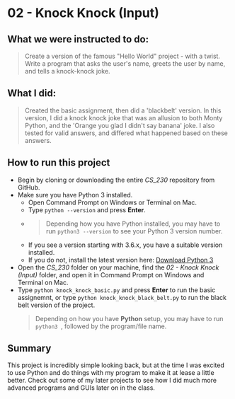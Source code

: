 # 02 - Knock Knock (Input)

## What we were instructed to do:

> Create a version of the famous "Hello World" project - with a twist. Write a program that asks the user's name, greets the user by name, and tells a knock-knock joke.

## What I did:

> Created the basic assignment, then did a 'blackbelt' version. In this version, I did a knock knock joke that was an allusion to both Monty Python, and the 'Orange you glad I didn't say banana' joke. I also tested for valid answers, and differed what happened based on these answers.

## How to run this project

* Begin by cloning or downloading the entire *CS_230* repository from GitHub.
* Make sure you have Python 3 installed.
    * Open Command Prompt on Windows or Terminal on Mac.
    * Type `python --version` and press **Enter**.
    * > Depending how you have Python installed, you may have to run `python3 --version` to see your Python 3 version number.
    * If you see a version starting with 3.6.x, you have a suitable version installed. 
    * If you do not, install the latest version here: [Download Python 3](https://www.python.org/downloads/)
* Open the *CS_230* folder on your machine, find the *02 - Knock Knock (Input)* folder, and open it in Command Prompt on Windows and Terminal on Mac.
* Type `python knock_knock_basic.py` and press **Enter** to run the basic assignemnt, or type `python knock_knock_black_belt.py` to run the black belt version of the project.
    > Depending on how you have **Python** setup, you may have to run `python3 `, followed by the program/file name.


## Summary 
This project is incredibly simple looking back, but at the time I was excited to use Python and do things with my program to make it at lease a little better. Check out some of my later projects to see how I did much more advanced programs and GUIs later on in the class.
